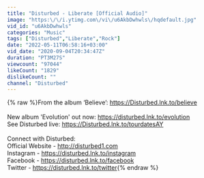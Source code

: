 ```yaml
---
title: "Disturbed - Liberate [Official Audio]"
image: "https:\/\/i.ytimg.com\/vi\/u6AkbDwhwls\/hqdefault.jpg"
vid_id: "u6AkbDwhwls"
categories: "Music"
tags: ["Disturbed","Liberate","Rock"]
date: "2022-05-11T06:58:16+03:00"
vid_date: "2020-09-04T20:34:47Z"
duration: "PT3M27S"
viewcount: "97044"
likeCount: "1829"
dislikeCount: ""
channel: "Disturbed"
---
```

{% raw %}From the album ‘Believe’: <a rel="nofollow" target="blank" href="https://Disturbed.lnk.to/believe">https://Disturbed.lnk.to/believe</a><br /> <br />New album 'Evolution' out now: <a rel="nofollow" target="blank" href="https://disturbed.lnk.to/evolution">https://disturbed.lnk.to/evolution</a> <br />See Disturbed live: <a rel="nofollow" target="blank" href="https://Disturbed.lnk.to/tourdatesAY">https://Disturbed.lnk.to/tourdatesAY</a> <br /> <br />Connect with Disturbed: <br />Official Website - <a rel="nofollow" target="blank" href="http://disturbed1.com">http://disturbed1.com</a> <br />Instagram - <a rel="nofollow" target="blank" href="https://disturbed.lnk.to/instagram">https://disturbed.lnk.to/instagram</a> <br />Facebook - <a rel="nofollow" target="blank" href="https://disturbed.lnk.to/facebook">https://disturbed.lnk.to/facebook</a> <br />Twitter - <a rel="nofollow" target="blank" href="https://disturbed.lnk.to/twitter">https://disturbed.lnk.to/twitter</a>{% endraw %}
